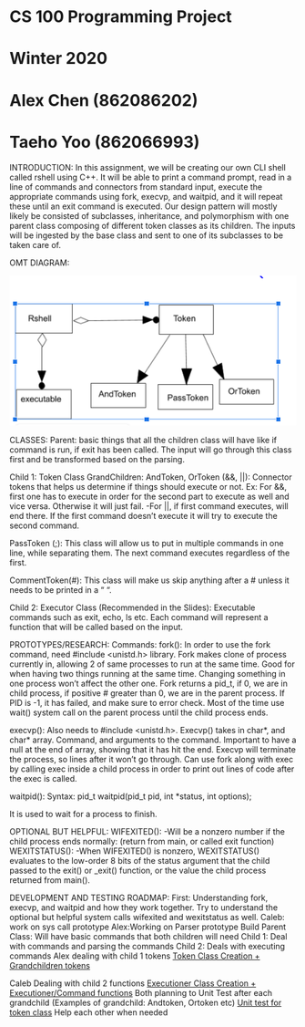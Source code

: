 # CS 100 Programming Project
# Winter 2020
# Alex Chen (862086202)
# Taeho Yoo (862066993)

INTRODUCTION:
In this assignment, we will be creating our own CLI shell called rshell using C++. It will be able to print a command prompt, read in a line of commands and connectors from standard input, execute the appropriate commands using fork, execvp, and waitpid, and it will repeat these until an exit command is executed. Our design pattern will mostly likely be consisted of subclasses, inheritance, and polymorphism with one parent class composing of different token classes as its children. The inputs will be ingested by the base class and sent to one of its subclasses to be taken care of.  

OMT DIAGRAM:


![](images/omtdiagrampic.PNG) 

CLASSES:
Parent: basic things that all the children class will have like if command is run, if exit has been called. The input will go through this class first and be transformed based on the parsing. 

Child 1: Token Class
GrandChildren: AndToken, OrToken (&&, ||): Connector tokens that helps us determine if things should execute or not. Ex: For &&, first one has to execute in order for the second part to execute as well and vice versa. Otherwise it will just fail. 
-For ||, if first command executes, will end there. If the first command doesn’t execute it will try to execute the second command.

PassToken (;): This class will allow us to put in multiple commands in one line, while separating them. The next command executes regardless of the first. 

CommentToken(#): This class will make us skip anything after a # unless it needs to be printed in a “ “.

Child 2: Executor Class (Recommended in the Slides): Executable commands such as exit, echo, ls etc. Each command will represent a function that will be called based on the input. 

PROTOTYPES/RESEARCH:
Commands:
fork():
In order to use the fork command, need #include <unistd.h> library. Fork makes clone of process currently in, allowing 2 of same processes to run at the same time. Good for when having two things running at the same time. Changing something in one process won’t affect the other one. Fork returns a pid_t, if 0, we are in child process, if positive # greater than 0, we are in the parent process. If PID is -1, it has failed, and make sure to error check. Most of the time use wait() system call on the parent process until the child process ends. 

execvp(): 
Also needs to #include <unistd.h>.  Execvp() takes in char*, and char* array. Command, and arguments to the command. Important to have a null at the end of array, showing that it has hit the end. Execvp will terminate the process, so lines after it won’t go through. Can use fork along with exec by calling exec inside a child process in order to print out lines of code after the exec is called. 

waitpid():
Syntax: pid_t waitpid(pid_t pid, int *status, int options);

It is used to wait for a process to finish. 

OPTIONAL BUT HELPFUL:
WIFEXITED(): 
-Will be a nonzero number if the child process ends normally: (return from main, or called exit function)
WEXITSTATUS(): 
-When WIFEXITED() is nonzero, WEXITSTATUS() evaluates to the low-order 8 bits of the status argument that the child passed to the exit() or _exit() function, or the value the child process returned from main().

DEVELOPMENT AND TESTING ROADMAP:
First: Understanding fork, execvp, and waitpid and how they work together. Try to understand the optional but helpful system calls wifexited and wexitstatus as well.
Caleb: work on sys call prototype
Alex:Working on Parser prototype
Build Parent Class: Will have basic commands that both children will need
Child 1: Deal with commands and parsing the commands 
Child 2: Deals with executing commands
Alex dealing with child 1 tokens
      [Token Class Creation + Grandchildren tokens](https://github.com/cs100/assignment-acty/issues/3)

Caleb Dealing with child 2 functions 
      [Executioner Class Creation + Executioner/Command functions](https://github.com/cs100/assignment-acty/issues/1)
Both planning to Unit Test after each grandchild (Examples of grandchild: Andtoken, Ortoken etc)
      [Unit test for token class](https://github.com/cs100/assignment-acty/issues/5)
Help each other when needed




